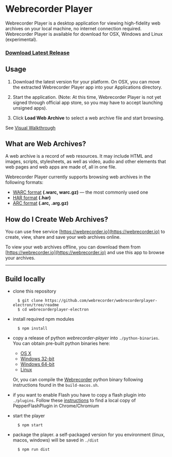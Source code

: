 # Webrecorder Player

Webrecorder Player is a desktop application for viewing high-fidelity web archives on your local machine, no internet connection required. Webrecorder Player is available for download for OSX, Windows and Linux (experimental).

### [Download Latest Release](https://github.com/webrecorder/webrecorderplayer-electron/releases/latest)

## Usage

1) Download the latest version for your platform. On OSX, you can move the extracted Webrecorder Player app into your Applications directory.

2) Start the application. (Note: At this time, Webrecorder Player is not yet signed through official app store, so you may have to accept launching unsigned apps).

3) Click **Load Web Archive** to select a web archive file and start browsing.

See [Visual Walkthrough](walkthrough.md)


## What are Web Archives?

A web archive is a record of web resources. It may include HTML and images, scripts, stylesheets, as well as video, audio and other elements that web pages and web apps are made of, all in one file.

Webrecorder Player currently supports browsing web archives in the following formats:

- [WARC format](https://en.wikipedia.org/wiki/Web_ARChive) **(.warc, warc.gz)** — the most commonly used one
- [HAR format](https://en.wikipedia.org/wiki/.har) **(.har)**
- [ARC format](http://archive.org/web/researcher/ArcFileFormat.php) **(.arc, .arg.gz)**


## How do I Create Web Archives?
You can use free service [https://webrecorder.io](https://webrecorder.io) to create, view, share and save your web archives online.

To view your web archives offline, you can download them from [https://webrecorder.io](https://webrecorder.io) and use this app to browse your archives.




------

## Build locally

- clone this repository

		$ git clone https://github.com/webrecorder/webrecorderplayer-electron/tree/readme
		$ cd webrecorderplayer-electron

- install required npm modules

		$ npm install

- copy a release of python *webrecorder-player* into `./python-binaries`. You can obtain pre-built python binaries here:
  - [OS X](https://s3.amazonaws.com/webrecorder-builds/webrecorder-player/develop/webrecorder-player-osx)
  - [Windows 32-bit](https://s3.amazonaws.com/webrecorder-builds/webrecorder-player/develop/webrecorder-player-win-x32.exe)
  - [Windows 64-bit](https://s3.amazonaws.com/webrecorder-builds/webrecorder-player/develop/webrecorder-player-win-x64.exe)
  - [Linux](https://s3.amazonaws.com/webrecorder-builds/webrecorder-player/develop/webrecorder-player-linux)
  
  Or, you can compile the [Webrecorder](https://github.com/webrecorder/webrecorder) python binary following instructions found in the `build-macos.sh`.

- if you want to enable Flash you have to copy a flash plugin into `./plugins`. Follow these [instructions](plugins/README.md) to find a local copy of PepperFlashPlugin in Chrome/Chromium

- start the player

    	$ npm start

- package the player. a self-packaged version for you environment (linux, macos, windows) will be saved in `./dist`

		$ npm run dist
